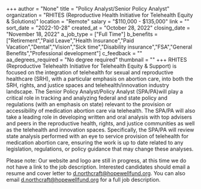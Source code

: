 +++
author = "None"
title = "Policy Analyst/Senior Policy Analyst"
organization = "RHITES (Reproductive Health Initiative for Telehealth Equity & Solutions)"
location = "Remote"
salary = "$110,000 - $135,000"
link = ""
sort_date = "2022-10-28"
created_at = "October 28, 2022"
closing_date = "November 18, 2022"
a_job_type = ["Full Time"]
b_benefits = ["Retirement","Paid Leave","Health Insurance","Paid Vacation","Dental","Vision","Sick time","Disability insurance","FSA","General Benefits","Professional development"]
c_feedback = ""
aa_degrees_required = "No degree required"
thumbnail = ""
+++
RHITES (Reproductive Telehealth Initiative for Telehealth Equity & Support) is focused on the integration of telehealth for sexual and reproductive healthcare (SRH), with a particular emphasis on abortion care, into both the SRH, rights, and justice spaces and telehealth/innovation industry landscape. The Senior Policy Analyst/Policy Analyst (SPA/PA)will play a critical role in tracking and analyzing federal and state policy and regulations (with an emphasis on state) relevant to the provision or accessibility of medication abortion care via telehealth. The SPA/PA will also take a leading role in developing written and oral analysis with top advisers and peers in the reproductive health, rights, and justice communities as well as the telehealth and innovation spaces. Specifically, the SPA/PA will review state analysis performed with an eye to service provision of telehealth for medication abortion care, ensuring the work is up to date related to any legislation, regulations, or policy guidance that may change these analyses.

Please note: Our website and logo are still in progress, at this time we do not have a link to the job description. Interested candidates should email a resume and cover letter to d.northcraft@hopewellfund.org. You can also email d.northcraft@hopewellfund.org for a full job description.